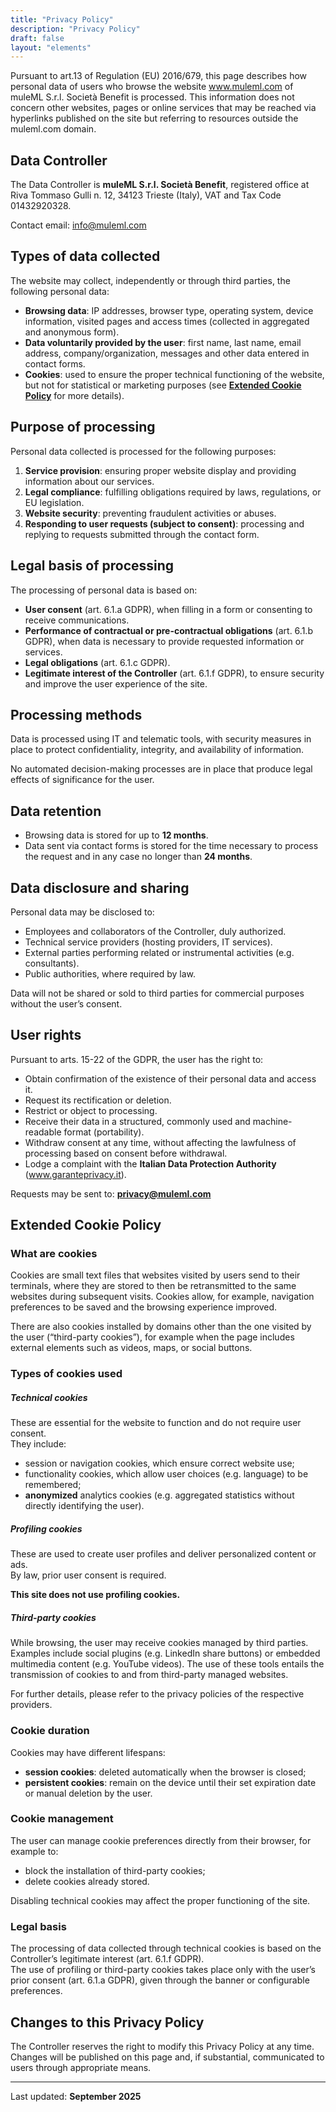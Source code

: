 ```yaml
---
title: "Privacy Policy"
description: "Privacy Policy"
draft: false
layout: "elements"
---
```


Pursuant to art.13 of Regulation (EU) 2016/679, this page describes how personal data of users who browse the website www.muleml.com of muleML S.r.l. Società Benefit is processed. This information does not concern other websites, pages or online services that may be reached via hyperlinks published on the site but referring to resources outside the muleml.com domain.

## Data Controller
The Data Controller is **muleML S.r.l. Società Benefit**, registered office at Riva Tommaso Gulli n. 12, 34123 Trieste (Italy), VAT and Tax Code 01432920328.  

Contact email: info@muleml.com

## Types of data collected
The website may collect, independently or through third parties, the following personal data:

- **Browsing data**: IP addresses, browser type, operating system, device information, visited pages and access times (collected in aggregated and anonymous form).  
- **Data voluntarily provided by the user**: first name, last name, email address, company/organization, messages and other data entered in contact forms.  
- **Cookies**: used to ensure the proper technical functioning of the website, but not for statistical or marketing purposes (see [**Extended Cookie Policy**](#extended-cookie-policy) for more details).  

## Purpose of processing
Personal data collected is processed for the following purposes:

1. **Service provision**: ensuring proper website display and providing information about our services.  
2. **Legal compliance**: fulfilling obligations required by laws, regulations, or EU legislation.  
3. **Website security**: preventing fraudulent activities or abuses.  
4. **Responding to user requests (subject to consent)**: processing and replying to requests submitted through the contact form.  

## Legal basis of processing
The processing of personal data is based on:

- **User consent** (art. 6.1.a GDPR), when filling in a form or consenting to receive communications.  
- **Performance of contractual or pre-contractual obligations** (art. 6.1.b GDPR), when data is necessary to provide requested information or services.  
- **Legal obligations** (art. 6.1.c GDPR).  
- **Legitimate interest of the Controller** (art. 6.1.f GDPR), to ensure security and improve the user experience of the site.  

## Processing methods
Data is processed using IT and telematic tools, with security measures in place to protect confidentiality, integrity, and availability of information.  

No automated decision-making processes are in place that produce legal effects of significance for the user.

## Data retention
- Browsing data is stored for up to **12 months**.  
- Data sent via contact forms is stored for the time necessary to process the request and in any case no longer than **24 months**.  

## Data disclosure and sharing
Personal data may be disclosed to:

- Employees and collaborators of the Controller, duly authorized.  
- Technical service providers (hosting providers, IT services).  
- External parties performing related or instrumental activities (e.g. consultants).  
- Public authorities, where required by law.  

Data will not be shared or sold to third parties for commercial purposes without the user’s consent.

## User rights
Pursuant to arts. 15-22 of the GDPR, the user has the right to:

- Obtain confirmation of the existence of their personal data and access it.  
- Request its rectification or deletion.  
- Restrict or object to processing.  
- Receive their data in a structured, commonly used and machine-readable format (portability).  
- Withdraw consent at any time, without affecting the lawfulness of processing based on consent before withdrawal.  
- Lodge a complaint with the **Italian Data Protection Authority** (www.garanteprivacy.it).  

Requests may be sent to: **privacy@muleml.com**

## Extended Cookie Policy

### What are cookies
Cookies are small text files that websites visited by users send to their terminals, where they are stored to then be retransmitted to the same websites during subsequent visits. Cookies allow, for example, navigation preferences to be saved and the browsing experience improved.  

There are also cookies installed by domains other than the one visited by the user (“third-party cookies”), for example when the page includes external elements such as videos, maps, or social buttons.

### Types of cookies used

##### Technical cookies
These are essential for the website to function and do not require user consent.  
They include:  
- session or navigation cookies, which ensure correct website use;  
- functionality cookies, which allow user choices (e.g. language) to be remembered;  
- **anonymized** analytics cookies (e.g. aggregated statistics without directly identifying the user).  

##### Profiling cookies
These are used to create user profiles and deliver personalized content or ads.  
By law, prior user consent is required.  

**This site does not use profiling cookies.**

##### Third-party cookies
While browsing, the user may receive cookies managed by third parties.  
Examples include social plugins (e.g. LinkedIn share buttons) or embedded multimedia content (e.g. YouTube videos). The use of these tools entails the transmission of cookies to and from third-party managed websites.  

For further details, please refer to the privacy policies of the respective providers.

### Cookie duration
Cookies may have different lifespans:  
- **session cookies**: deleted automatically when the browser is closed;  
- **persistent cookies**: remain on the device until their set expiration date or manual deletion by the user.  

### Cookie management
The user can manage cookie preferences directly from their browser, for example to:  
- block the installation of third-party cookies;  
- delete cookies already stored.  

Disabling technical cookies may affect the proper functioning of the site.  

### Legal basis
The processing of data collected through technical cookies is based on the Controller’s legitimate interest (art. 6.1.f GDPR).  
The use of profiling or third-party cookies takes place only with the user’s prior consent (art. 6.1.a GDPR), given through the banner or configurable preferences.

## Changes to this Privacy Policy
The Controller reserves the right to modify this Privacy Policy at any time. Changes will be published on this page and, if substantial, communicated to users through appropriate means.

---

Last updated: **September 2025**
